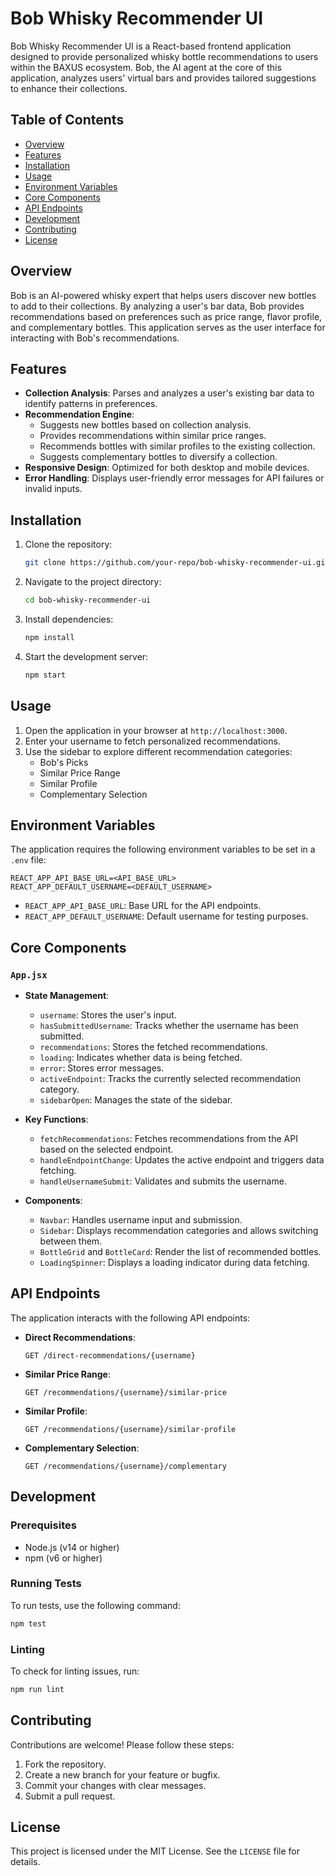 # Bob Whisky Recommender UI

Bob Whisky Recommender UI is a React-based frontend application designed to provide personalized whisky bottle recommendations to users within the BAXUS ecosystem. Bob, the AI agent at the core of this application, analyzes users' virtual bars and provides tailored suggestions to enhance their collections.

## Table of Contents

- [Overview](#overview)
- [Features](#features)
- [Installation](#installation)
- [Usage](#usage)
- [Environment Variables](#environment-variables)
- [Core Components](#core-components)
- [API Endpoints](#api-endpoints)
- [Development](#development)
- [Contributing](#contributing)
- [License](#license)

## Overview

Bob is an AI-powered whisky expert that helps users discover new bottles to add to their collections. By analyzing a user's bar data, Bob provides recommendations based on preferences such as price range, flavor profile, and complementary bottles. This application serves as the user interface for interacting with Bob's recommendations.

## Features

- **Collection Analysis**: Parses and analyzes a user's existing bar data to identify patterns in preferences.
- **Recommendation Engine**:
  - Suggests new bottles based on collection analysis.
  - Provides recommendations within similar price ranges.
  - Recommends bottles with similar profiles to the existing collection.
  - Suggests complementary bottles to diversify a collection.
- **Responsive Design**: Optimized for both desktop and mobile devices.
- **Error Handling**: Displays user-friendly error messages for API failures or invalid inputs.

## Installation

1. Clone the repository:
   ```bash
   git clone https://github.com/your-repo/bob-whisky-recommender-ui.git
   ```
2. Navigate to the project directory:
   ```bash
   cd bob-whisky-recommender-ui
   ```
3. Install dependencies:
   ```bash
   npm install
   ```
4. Start the development server:
   ```bash
   npm start
   ```

## Usage

1. Open the application in your browser at `http://localhost:3000`.
2. Enter your username to fetch personalized recommendations.
3. Use the sidebar to explore different recommendation categories:
   - Bob's Picks
   - Similar Price Range
   - Similar Profile
   - Complementary Selection

## Environment Variables

The application requires the following environment variables to be set in a `.env` file:

```env
REACT_APP_API_BASE_URL=<API_BASE_URL>
REACT_APP_DEFAULT_USERNAME=<DEFAULT_USERNAME>
```

- `REACT_APP_API_BASE_URL`: Base URL for the API endpoints.
- `REACT_APP_DEFAULT_USERNAME`: Default username for testing purposes.

## Core Components

### `App.jsx`

- **State Management**:

  - `username`: Stores the user's input.
  - `hasSubmittedUsername`: Tracks whether the username has been submitted.
  - `recommendations`: Stores the fetched recommendations.
  - `loading`: Indicates whether data is being fetched.
  - `error`: Stores error messages.
  - `activeEndpoint`: Tracks the currently selected recommendation category.
  - `sidebarOpen`: Manages the state of the sidebar.

- **Key Functions**:

  - `fetchRecommendations`: Fetches recommendations from the API based on the selected endpoint.
  - `handleEndpointChange`: Updates the active endpoint and triggers data fetching.
  - `handleUsernameSubmit`: Validates and submits the username.

- **Components**:
  - `Navbar`: Handles username input and submission.
  - `Sidebar`: Displays recommendation categories and allows switching between them.
  - `BottleGrid` and `BottleCard`: Render the list of recommended bottles.
  - `LoadingSpinner`: Displays a loading indicator during data fetching.

## API Endpoints

The application interacts with the following API endpoints:

- **Direct Recommendations**:
  ```
  GET /direct-recommendations/{username}
  ```
- **Similar Price Range**:
  ```
  GET /recommendations/{username}/similar-price
  ```
- **Similar Profile**:
  ```
  GET /recommendations/{username}/similar-profile
  ```
- **Complementary Selection**:
  ```
  GET /recommendations/{username}/complementary
  ```

## Development

### Prerequisites

- Node.js (v14 or higher)
- npm (v6 or higher)

### Running Tests

To run tests, use the following command:

```bash
npm test
```

### Linting

To check for linting issues, run:

```bash
npm run lint
```

## Contributing

Contributions are welcome! Please follow these steps:

1. Fork the repository.
2. Create a new branch for your feature or bugfix.
3. Commit your changes with clear messages.
4. Submit a pull request.

## License

This project is licensed under the MIT License. See the `LICENSE` file for details.
